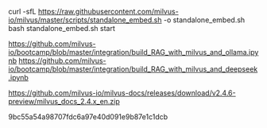 curl -sfL https://raw.githubusercontent.com/milvus-io/milvus/master/scripts/standalone_embed.sh -o standalone_embed.sh
bash standalone_embed.sh start

https://github.com/milvus-io/bootcamp/blob/master/integration/build_RAG_with_milvus_and_ollama.ipynb
https://github.com/milvus-io/bootcamp/blob/master/integration/build_RAG_with_milvus_and_deepseek.ipynb

https://github.com/milvus-io/milvus-docs/releases/download/v2.4.6-preview/milvus_docs_2.4.x_en.zip

9bc55a54a98707fdc6a97e40d091e9b87e1c1dcb

